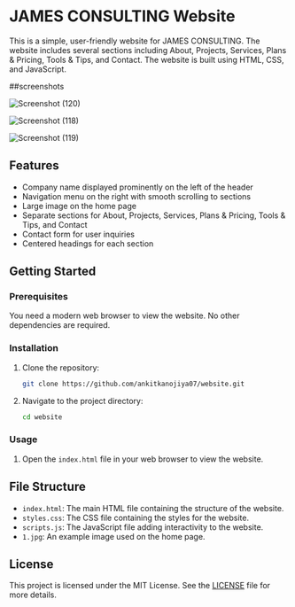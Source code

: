 # JAMES CONSULTING Website

This is a simple, user-friendly website for JAMES CONSULTING. The website includes several sections including About, Projects, Services, Plans & Pricing, Tools & Tips, and Contact. The website is built using HTML, CSS, and JavaScript.

##screenshots

![Screenshot (120)](https://github.com/ankitkanojiya07/website/assets/94682775/dd78435d-88ca-4d83-94d9-21e5d2b2d079)

![Screenshot (118)](https://github.com/ankitkanojiya07/website/assets/94682775/39e64e1b-0249-4530-beab-e81be22abdd8)

![Screenshot (119)](https://github.com/ankitkanojiya07/website/assets/94682775/fc0aae9a-4458-4d86-a10d-bb5c4a3c32e2)

## Features

- Company name displayed prominently on the left of the header
- Navigation menu on the right with smooth scrolling to sections
- Large image on the home page
- Separate sections for About, Projects, Services, Plans & Pricing, Tools & Tips, and Contact
- Contact form for user inquiries
- Centered headings for each section

## Getting Started

### Prerequisites

You need a modern web browser to view the website. No other dependencies are required.

### Installation

1. Clone the repository:
    ```bash
    git clone https://github.com/ankitkanojiya07/website.git
    ```
2. Navigate to the project directory:
    ```bash
    cd website
    ```

### Usage

1. Open the `index.html` file in your web browser to view the website.

## File Structure


- `index.html`: The main HTML file containing the structure of the website.
- `styles.css`: The CSS file containing the styles for the website.
- `scripts.js`: The JavaScript file adding interactivity to the website.
- `1.jpg`: An example image used on the home page.

## License

This project is licensed under the MIT License. See the [LICENSE](LICENSE) file for more details.
